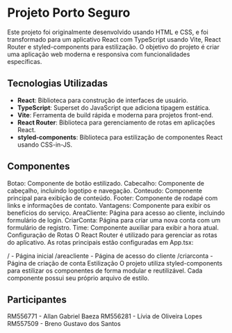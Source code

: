 # Projeto Porto Seguro

Este projeto foi originalmente desenvolvido usando HTML e CSS, e foi transformado para um aplicativo React com TypeScript usando Vite, React Router e styled-components para estilização. O objetivo do projeto é criar uma aplicação web moderna e responsiva com funcionalidades específicas.

## Tecnologias Utilizadas

- **React**: Biblioteca para construção de interfaces de usuário.
- **TypeScript**: Superset do JavaScript que adiciona tipagem estática.
- **Vite**: Ferramenta de build rápida e moderna para projetos front-end.
- **React Router**: Biblioteca para gerenciamento de rotas em aplicações React.
- **styled-components**: Biblioteca para estilização de componentes React usando CSS-in-JS.

## Componentes

Botao: Componente de botão estilizado.
Cabecalho: Componente de cabeçalho, incluindo logotipo e navegação.
Conteudo: Componente principal para exibição de conteúdo.
Footer: Componente de rodapé com links e informações de contato.
Vantagens: Componente para exibir os benefícios do serviço.
AreaCliente: Página para acesso ao cliente, incluindo formulário de login.
CriarConta: Página para criar uma nova conta com um formulário de registro.
Time: Componente auxiliar para exibir a hora atual.
Configuração de Rotas
O React Router é utilizado para gerenciar as rotas do aplicativo. As rotas principais estão configuradas em App.tsx:

/ - Página inicial
/areacliente - Página de acesso do cliente
/criarconta - Página de criação de conta
Estilização
O projeto utiliza styled-components para estilizar os componentes de forma modular e reutilizável. Cada componente possui seu próprio arquivo de estilo.

## Participantes

RM556771 - Allan Gabriel Baeza
RM556281 - Lívia de Oliveira Lopes
RM557509 - Breno Gustavo dos Santos
